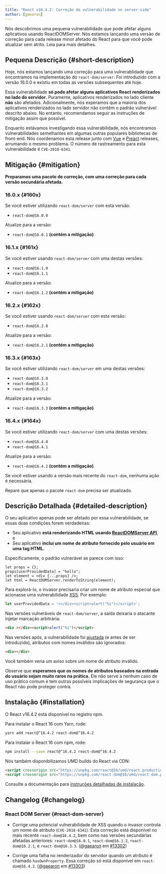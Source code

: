 ```yaml
---
title: "React v16.4.2: Correção de vulnerabilidade no server-side"
author: [gaearon]
---
```


Nós descobrimos uma pequena vulnerabilidade que pode afetar alguns aplicativos usando ReactDOMServer. Nós estamos lançando uma versão de correção para cada release minor afetado do React para que você pode atualizar sem atrito. Leia para mais detalhes.

## Pequena Descrição {#short-description}

Hoje, nós estamos lançando uma correção para uma vulnerablidade que encontramos na implementação do `react-dom/server`. Foi introduzido com a versão 16.0.0 e existiu em todas as versões subsequentes até hoje.

Essa vulnerabilidade **só pode afetar alguns aplicativos React renderizados no lado do servidor.** Puramente,  aplicativos renderizados no lado cliente **não** são afetados. Adicionalmente, nós experamos que a maioria dos aplicativos renderizados no lado servidor não contêm o padrão vulnerável descrito abaixo. No entanto, recomendamos seguir as instruções de mitigação assim que possível.

Enquanto estávamos investigando essa vulnerabilidade, nós encontramos vulnerabilidades semelhantes em algumas outras populares bibliotecas de front-end. Nós coordenamos esta release junto com [Vue](https://github.com/vuejs/vue/releases/tag/v2.5.17) e [Preact](https://github.com/developit/preact-render-to-string/releases/tag/3.7.1) releases, arrumando o mesmo problema. O número de rastreamento para esta vulnerabilidade é `CVE-2018-6341`.

## Mitigação {#mitigation}

**Preparamos uma pacote de correção, com uma correção para cada versão secundária afetada.**

### 16.0.x {#160x}

Se você estiver utilizando `react-dom/server` com esta versão:

- `react-dom@16.0.0`

Atualize para a versão:

- `react-dom@16.0.1` **(contém a mitigação)**

### 16.1.x {#161x}

Se você estiver usando `react-dom/server` com uma destas versões:

- `react-dom@16.1.0`
- `react-dom@16.1.1`

Atualize para a versão:

- `react-dom@16.1.2` **(contém a mitigação)**

### 16.2.x {#162x}

Se você estiver usando `react-dom/server` com esta versão:

- `react-dom@16.2.0`

Atualize para a versão:

- `react-dom@16.2.1` **(contém a mitigação)**

### 16.3.x {#163x}

Se você estiver utilizando `react-dom/server` em uma destas versões:

- `react-dom@16.3.0`
- `react-dom@16.3.1`
- `react-dom@16.3.2`

Atualize para a versão:

- `react-dom@16.3.3` **(contém a mitigação)**

### 16.4.x {#164x}

Se você estiver utilizando `react-dom/server` com uma destas versões:

- `react-dom@16.4.0`
- `react-dom@16.4.1`

Atualize para a versão:

- `react-dom@16.4.2` **(contém a mitigação)**

Se você estiver usando a versão mais recente do `react-dom`, nenhuma ação é necessária.

Repare que apenas o pacote `react-dom` precisa ser atualizado.

## Descrição Detalhada {#detailed-description}

O seu aplicativo apenas pode ser afetado por essa vulnerabilidade, se essas duas condições forem verdadeiras:

* Seu aplicativo **está renderizando HTML usando [ReactDOMServer API](/docs/react-dom-server.html)**, e
* Seu aplicativo **inclui um nome de atributo fornecido pelo usuário em uma tag HTML.**

Especificamente, o padrão vulnerável se parece com isso:

```js{2}
let props = {};
props[userProvidedData] = "hello";
let element = <div {...props} />;
let html = ReactDOMServer.renderToString(element);
```

Para explorá-lo, o invasor precisaria criar um nome de atributo especial que acionasse uma vulnerabilidade [XSS](https://en.wikipedia.org/wiki/Cross-site_scripting). Por exemplo:

```js
let userProvidedData = '></div><script>alert("hi")</script>';
```

Nas versões vulneráveis ​​de `react-dom/server`, a saída deixaria o atacante injetar marcação arbitrária:

```html
<div ></div><script>alert("hi")</script>
```

Nas versões após, a vulnerabilidade foi [ajustada](https://github.com/facebook/react/pull/13302) (e antes de ser introduzido), atributos com nomes inválidos são ignorados:

```html
<div></div>
```

Você também veria um aviso sobre um nome de atributo inválido.

Observe que **esperamos que os nomes de atributos baseados na entrada do usuário sejam muito raros na prática.** Ele não serve a nenhum caso de uso prático comum e tem outras possíveis implicações de segurança que o React não pode proteger contra.

## Instalação {#installation}

O React v16.4.2 está disponível no registro npm.

Para instalar o React 16 com Yarn, rode:

```bash
yarn add react@^16.4.2 react-dom@^16.4.2
```

Para instalar o React 16 com npm, rode:

```bash
npm install --save react@^16.4.2 react-dom@^16.4.2
```

Nós também disponibilizamos UMD builds do React via CDN:

```html
<script crossorigin src="https://unpkg.com/react@16/umd/react.production.min.js"></script>
<script crossorigin src="https://unpkg.com/react-dom@16/umd/react-dom.production.min.js"></script>
```

Consulte a documentação para [instruções detalhadas de instalação](/docs/installation.html).

## Changelog {#changelog}

### React DOM Server {#react-dom-server}

* Corrige uma potencial vulnerabilidade de XSS quando o invasor controla um nome de atributo (`CVE-2018-6341`). Esta correção está disponível no mais recente `react-dom@16.4.2`, bem como nas versões secundárias afetadas anteriores: `react-dom@16.0.1`, `react-dom@16.1.2`, `react-dom@16.2.1`, e `react-dom@16.3.3`. ([@gaearon](https://github.com/gaearon) em [#13302](https://github.com/facebook/react/pull/13302))

* Corrige uma falha no renderizador do servidor quando um atributo é chamado `hasOwnProperty`. Essa correção só está disponível em `react-dom@16.4.2`. ([@gaearon](https://github.com/gaearon) em [#13303](https://github.com/facebook/react/pull/13303))

